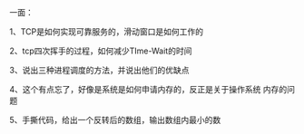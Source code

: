 一面：

1、TCP是如何实现可靠服务的，滑动窗口是如何工作的

2、tcp四次挥手的过程，如何减少TIme-Wait的时间

3、说出三种进程调度的方法，并说出他们的优缺点

4、这个有点忘了，好像是系统是如何申请内存的，反正是关于操作系统 内存的问题

5、手撕代码，给出一个反转后的数组，输出数组内最小的数